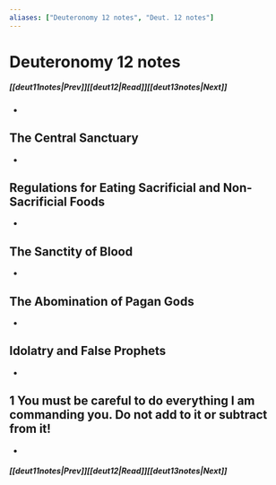 ```yaml
---
aliases: ["Deuteronomy 12 notes", "Deut. 12 notes"]
---
```

# Deuteronomy 12 notes
##### <span class=arrow-left></span>[[deut11notes|Prev]]<span class=navigation-separator></span>[[deut12|Read]]<span class=navigation-separator></span>[[deut13notes|Next]]<span class=arrow-right></span>
- 
## The Central Sanctuary
- 
## Regulations for Eating Sacrificial and Non-Sacrificial Foods
- 
## The Sanctity of Blood
- 
## The Abomination of Pagan Gods
- 
## Idolatry and False Prophets
- 
## 1 You must be careful to do everything I am commanding you. Do not add to it or subtract from it!
- 
##### <span class=arrow-left></span>[[deut11notes|Prev]]<span class=navigation-separator></span>[[deut12|Read]]<span class=navigation-separator></span>[[deut13notes|Next]]<span class=arrow-right></span>